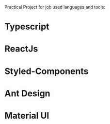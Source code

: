 Practical Project for job
used languages and tools:
<h1>Typescript</h1>
<h1>ReactJs</h1>
<h1>Styled-Components</h1>
<h1>Ant Design</h1>
<h1>Material UI</h1>

